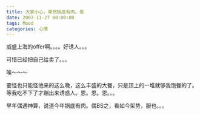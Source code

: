 ```yaml
---
title: 大家小心，果然锅底有肉。恩
date: 2007-11-27 00:00:00
tags: Mood
categories: 心情
---
```


威盛上海的offer啊。。。。好诱人。。。

可惜已经把自己给卖了。。。

唉～～～

<!--more-->

要怪也只能怪他来的这么晚，这么丰盛的大餐，只是顶上的一堆就够我饱餐的了。等我吃不下了才蹦出来诱惑人。恩。恩。恩。。。

早年偶遇神算，说道今年锅底有肉。偶BS之，看如今架势，服也。。。
